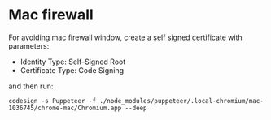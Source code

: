 # Mac firewall
For avoiding mac firewall window, create a self signed certificate with parameters:
- Identity Type: Self-Signed Root
- Certificate Type: Code Signing

and then run:

```shell
codesign -s Puppeteer -f ./node_modules/puppeteer/.local-chromium/mac-1036745/chrome-mac/Chromium.app --deep
```